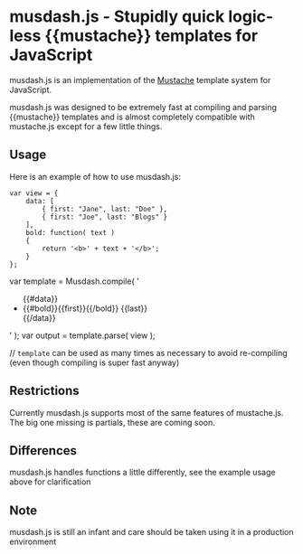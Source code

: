 # musdash.js - Stupidly quick logic-less {{mustache}} templates for JavaScript

musdash.js is an implementation of the [Mustache](http://mustache.github.com/) template system for JavaScript.

musdash.js was designed to be extremely fast at compiling and parsing {{mustache}} templates and is almost completely compatible with mustache.js except for a few little things.

## Usage

Here is an example of how to use musdash.js:

	var view = {
		data: [ 
			{ first: "Jane", last: "Doe" }, 
			{ first: "Joe", last: "Blogs" }
		],
		bold: function( text )
		{
			return '<b>' + text + '</b>';
		}
	};

var template = Musdash.compile( '<ul>{{#data}}<li>{{#bold}}{{first}}{{/bold}} {{last}}</li>{{/data}}</ul>' );
var output = template.parse( view );

// `template` can be used as many times as necessary to avoid re-compiling (even though compiling is super fast anyway)

## Restrictions

Currently musdash.js supports most of the same features of mustache.js. The big one missing is partials, these are coming soon.

## Differences

musdash.js handles functions a little differently, see the example usage above for clarification

## Note

musdash.js is still an infant and care should be taken using it in a production environment